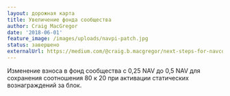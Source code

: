 ```yaml
---
layout: дорожная карта
title: Увеличение фонда сообщества
author: Craig MacGregor
date: '2018-06-01'
feature_image: /images/uploads/navpi-patch.jpg
status: завершено
externalUrl: https://medium.com/@craig.b.macgregor/next-steps-for-navcoin-core-e7fa9541dca9
---
```


Изменение взноса в фонд сообщества с 0,25 NAV до 0,5 NAV для сохранения соотношения 80 к 20 при активации статических вознаграждений за&nbsp;блок.
